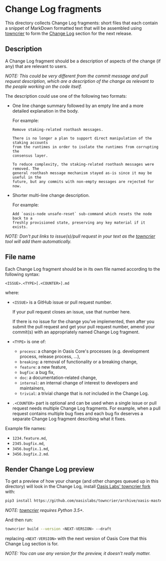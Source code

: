 # Change Log fragments

This directory collects Change Log fragments:
short files that each contain a snippet of MarkDown formatted text that will be
assembled using [towncrier] to form the [Change Log] section for the next
release.

## Description

A Change Log fragment should be a description of aspects of the change (if any)
that are relevant to users.

_NOTE: This could be very different from the commit message and pull request
description, which are a description of the change as relevant to the people
working on the code itself._

The description could use one of the following two formats:

- One line change summary followed by an empty line and a more detailed
  explanation in the body.

  For example:

  ```text
  Remove staking-related roothash messages.

  There is no longer a plan to support direct manipulation of the staking accounts
  from the runtimes in order to isolate the runtimes from corrupting the
  consensus layer.

  To reduce complexity, the staking-related roothash messages were removed. The
  general roothash message mechanism stayed as-is since it may be useful in the
  future, but any commits with non-empty messages are rejected for now.
  ```

- Shorter multi-line change description.

  For example:

  ```text
  Add `oasis-node unsafe-reset` sub-command which resets the node back to a
  freshly provisioned state, preserving any key material if it exists.
  ```

_NOTE: Don't put links to issue(s)/pull request in your text as the [towncrier]
tool will add them automatically._

## File name

Each Change Log fragment should be in its own file named according to the
following syntax:

```text
<ISSUE>.<TYPE>[.<COUNTER>].md
```

where:

- `<ISSUE>` is a GitHub issue or pull request number.

  If your pull request closes an issue, use that number here.

  If there is no issue for the change you've implemented, then after you submit
  the pull request and get your pull request number, amend your commit(s) with an
  appropriately named Change Log fragment.

- `<TYPE>` is one of:

  - `process`: a change in Oasis Core's processes (e.g. development process,
    release process, ...),
  - `breaking`: a removal of functionality or a breaking change,
  - `feature`: a new feature,
  - `bugfix`: a bug fix,
  - `doc`: a documentation-related change,
  - `internal`: an internal change of interest to developers and maintainers,
  - `trivial`: a trivial change that is _not_ included in the Change Log.

- `.<COUNTER>` part is optional and can be used when a single issue or pull
  request needs multiple Change Log fragments. For example, when a pull request
  contains multiple bug fixes and each bug fix deserves a separate Change Log
  fragment describing what it fixes.

Example file names:

- `1234.feature.md`,
- `2345.bugfix.md`,
- `3456.bugfix.1.md`,
- `3456.bugfix.2.md`.

## Render Change Log preview

To get a preview of how your change (and other changes queued up in this
directory) will look in the Change Log, install [Oasis Labs' towncrier fork]
with:

```bash
pip3 install https://github.com/oasislabs/towncrier/archive/oasis-master.tar.gz
```

_NOTE: [towncrier] requires Python 3.5+._

And then run:

```bash
towncrier build --version <NEXT-VERSION> --draft
```

replacing `<NEXT-VERSION>` with the next version of Oasis Core that this
Change Log section is for.

_NOTE: You can use any version for the preview, it doesn't really matter._

[Change Log]: ../CHANGELOG.md
[towncrier]: https://github.com/hawkowl/towncrier
[Oasis Labs' towncrier fork]: https://github.com/oasislabs/towncrier
